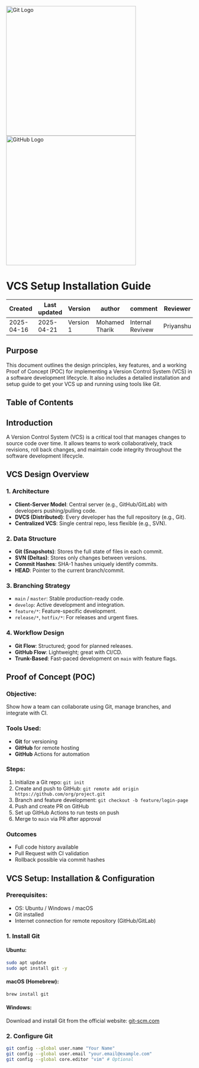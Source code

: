 <img src="https://git-scm.com/images/logos/downloads/Git-Icon-1788C.png" alt="Git Logo" width="350"/><img src="https://github.githubassets.com/images/modules/logos_page/GitHub-Mark.png" alt="GitHub Logo" width="350"/>

# **VCS Setup Installation Guide** 

| Created        | Last updated      | Version         | author| comment | Reviewer |
|----------------|----------------|-----------------|-----------------|----------------|-----|
|2025-04-16  | 2025-04-21   |     Version 1        |  Mohamed Tharik | Internal Revivew    |Priyanshu|

## Purpose

This document outlines the design principles, key features, and a working Proof of Concept (POC) for implementing a Version Control System (VCS) in a software development lifecycle. It also includes a detailed installation and setup guide to get your VCS up and running using tools like Git.

## Table of Contents

## Introduction 

A Version Control System (VCS) is a critical tool that manages changes to source code over time. It allows teams to work collaboratively, track revisions, roll back changes, and maintain code integrity throughout the software development lifecycle.

## VCS Design Overview

### 1. Architecture

- **Client-Server Model**: Central server (e.g., GitHub/GitLab) with developers pushing/pulling code.
- **DVCS (Distributed)**: Every developer has the full repository (e.g., Git).
- **Centralized VCS**: Single central repo, less flexible (e.g., SVN).

### 2. Data Structure

- **Git (Snapshots)**: Stores the full state of files in each commit.
- **SVN (Deltas)**: Stores only changes between versions.
- **Commit Hashes**: SHA-1 hashes uniquely identify commits.
- **HEAD**: Pointer to the current branch/commit.

### 3. Branching Strategy

- `main` / `master`: Stable production-ready code.
- `develop`: Active development and integration.
- `feature/*`: Feature-specific development.
- `release/*`, `hotfix/*`: For releases and urgent fixes.

### 4. Workflow Design

- **Git Flow**: Structured; good for planned releases.
- **GitHub Flow**: Lightweight; great with CI/CD.
- **Trunk-Based**: Fast-paced development on `main` with feature flags.

## Proof of Concept (POC)

### **Objective**:
Show how a team can collaborate using Git, manage branches, and integrate with CI.

### **Tools Used**:

- **Git** for versioning
- **GitHub** for remote hosting
- **GitHub** Actions for automation

### **Steps**:
1. Initialize a Git repo:
`git init`
2. Create and push to GitHub:
`git remote add origin https://github.com/org/project.git`
3. Branch and feature development:
`git checkout -b feature/login-page`
4. Push and create PR on GitHub
5. Set up GitHub Actions to run tests on push
6. Merge to `main` via PR after approval

### **Outcomes**

- Full code history available
- Pull Request with CI validation
- Rollback possible via commit hashes

## VCS Setup: Installation & Configuration

### **Prerequisites**:
- OS: Ubuntu / Windows / macOS
- Git installed
- Internet connection for remote repository (GitHub/GitLab)

### 1. Install Git
#### **Ubuntu**:
```bash
sudo apt update
sudo apt install git -y
```
#### **macOS (Homebrew)**:
```bash
brew install git
```
#### **Windows**:
Download and install Git from the official website: [git-scm.com](https://git-scm.com)

### 2. Configure Git
```bash
git config --global user.name "Your Name"
git config --global user.email "your.email@example.com"
git config --global core.editor "vim" # Optional
```

